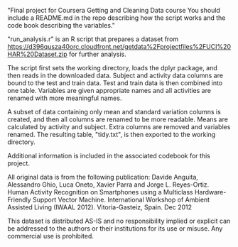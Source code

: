 "Final project for Coursera Getting and Cleaning Data course
You should include a README.md in the repo describing how the script works and the code book describing the variables."

"run_analysis.r" is an R script that prepares a dataset from https://d396qusza40orc.cloudfront.net/getdata%2Fprojectfiles%2FUCI%20HAR%20Dataset.zip for further analysis.

The script first sets the working directory, loads the dplyr package, and then reads in the downloaded data. Subject and activity data columns are bound to the test and train data. Test and train data is then combined into one table. Variables are given appropriate names and all activities are renamed with more meaningful names.

A subset of data containing only mean and standard variation columns is created, and then all columns are renamed to be more readable. Means are calculated by activity and subject. Extra columns are removed and variables renamed. The resulting table, "tidy.txt", is then exported to the working directory.

Additional information is included in the associated codebook for this project.

All original data is from the following publication:
Davide Anguita, Alessandro Ghio, Luca Oneto, Xavier Parra and Jorge L. Reyes-Ortiz. Human Activity Recognition on Smartphones using a Multiclass Hardware-Friendly Support Vector Machine. International Workshop of Ambient Assisted Living (IWAAL 2012). Vitoria-Gasteiz, Spain. Dec 2012

This dataset is distributed AS-IS and no responsibility implied or explicit can be addressed to the authors or their institutions for its use or misuse. Any commercial use is prohibited.
